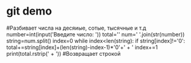 # git demo
#Разбивает числа на десяиые, сотые, тысячные и т.д
number=int(input('Введите число: '))
total=''
num=' '.join(str(number))
string=num.split()
index=0
while index<len(string):
    if string[index]!='0':
        total+=string[index]+(len(string)-index-1)*'0'+' + '
    index+=1
print(total.rstrip(' + '))
#Возвращает строкой